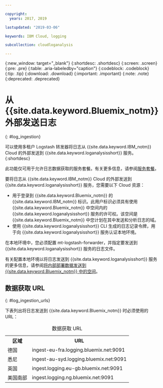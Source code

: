 ```yaml
---

copyright:
  years: 2017, 2019

lastupdated: "2019-03-06"

keywords: IBM Cloud, logging

subcollection: cloudloganalysis

---
```


{:new_window: target="_blank"}
{:shortdesc: .shortdesc}
{:screen: .screen}
{:pre: .pre}
{:table: .aria-labeledby="caption"}
{:codeblock: .codeblock}
{:tip: .tip}
{:download: .download}
{:important: .important}
{:note: .note}
{:deprecated: .deprecated}


# 从 {{site.data.keyword.Bluemix_notm}} 外部发送日志
{: #log_ingestion}

可以使用多租户 Logstash 转发器将日志从 {{site.data.keyword.IBM_notm}} Cloud 的外部发送到 {{site.data.keyword.loganalysisshort}} 服务。
{:shortdesc}

此功能仅可用于允许日志数据获取的服务套餐。有关更多信息，请参阅[服务套餐](/docs/services/CloudLogAnalysis?topic=cloudloganalysis-log_analysis_ov#plans)。

要将日志从 {{site.data.keyword.IBM_notm}} Cloud 的外部发送到 {{site.data.keyword.loganalysisshort}} 服务，您需要以下 Cloud 资源：

* 用于登录到 {{site.data.keyword.Bluemix_notm}} 的 {{site.data.keyword.IBM_notm}} 标识。此用户标识必须具有使用 {{site.data.keyword.Bluemix_notm}} 中空间内的 {{site.data.keyword.loganalysisshort}} 服务的许可权。该空间是 {{site.data.keyword.Bluemix_notm}} 中您计划在其中发送和分析日志的域。
* 使用 {{site.data.keyword.loganalysisshort}} CLI 生成的日志记录令牌，用于向 {{site.data.keyword.loganalysisshort}} 服务认证本地环境。  

在本地环境中，您必须配置 mt-logstash-forwarder，并指定要发送到 {{site.data.keyword.loganalysisshort}} 服务的日志文件。

有关配置本地环境以将日志发送到 {{site.data.keyword.loganalysisshort}} 服务的更多信息，请参阅[将内部部署数据发送到 {{site.data.keyword.Bluemix_notm}} 中的空间](/docs/services/CloudLogAnalysis/how-to/send-data?topic=cloudloganalysis-send_data_mt#send_data_mt)。



## 数据获取 URL
{: #log_ingestion_urls}

下表列出将日志发送到 {{site.data.keyword.Bluemix_notm}} 时必须使用的 URL：

<table>
  <caption>数据获取 URL</caption>
    <tr>
      <th>区域</th>
      <th>URL</th>
    </tr>
  <tr>
    <td>德国</td>
	  <td>ingest-eu-fra.logging.bluemix.net:9091</td>
  </tr>
  <tr>
    <td>悉尼</td>
	  <td>ingest-au-syd.logging.bluemix.net:9091</td>
  </tr>
  <tr>
    <td>英国</td>
	  <td>ingest.logging.eu-gb.bluemix.net:9091</td>
  </tr>
  <tr>
    <td>美国南部</td>
	  <td>ingest.logging.ng.bluemix.net:9091</td>
  </tr>
</table>


